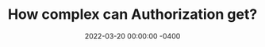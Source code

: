 ---
layout: post
title:  "How complex can Authorization get?"
date:   2022-03-20 00:00:00 -0400
tags: [intermediate]
excerpt: Builds on the Authorization component of Identity and Access Management system from zero to how systems implement today
---
